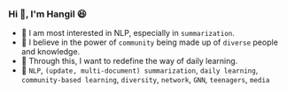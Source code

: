 ### Hi 👋, I'm Hangil :laughing:
- 📰 I am most interested in NLP, especially in `summarization`.
- 👫 I believe in the power of `community` being made up of `diverse` people and knowledge.
- 🏁 Through this, I want to redefine the way of daily learning.
- 📌 `NLP`, `(update, multi-document) summarization`, `daily learning`, `community-based learning`, `diversity`, `network`, `GNN`, `teenagers`, `media`

<!--
![Uoneway's github stats](https://github-readme-stats.vercel.app/api?username=uoneway&hide_title=True&count_private=True&line_height=20&show_icons=true)
-->
